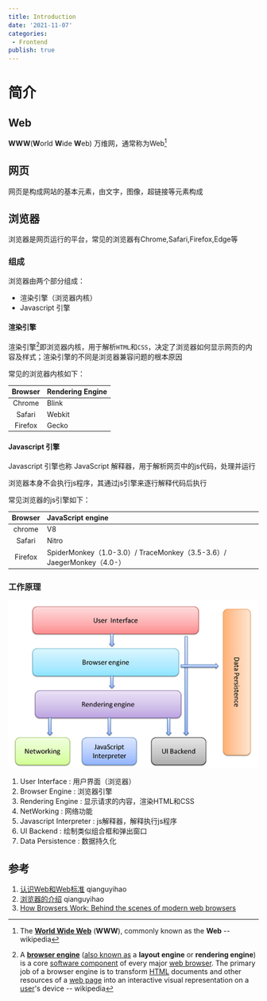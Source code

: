 ```yaml
---
title: Introduction
date: '2021-11-07'
categories:
 - Frontend
publish: true
---
```


# 简介

## Web

**WWW**(**W**orld **W**ide **W**eb) 万维网，通常称为Web[^1]

##  网页

网页是构成网站的基本元素，由文字，图像，超链接等元素构成

## 浏览器

浏览器是网页运行的平台，常见的浏览器有Chrome,Safari,Firefox,Edge等

### 组成

浏览器由两个部分组成：

- 渲染引擎（浏览器内核）
- Javascript 引擎

#### 渲染引擎

渲染引擎[^2]即浏览器内核，用于解析`HTML`和`CSS`，决定了浏览器如何显示网页的内容及样式；渲染引擎的不同是浏览器兼容问题的根本原因

常见的浏览器内核如下：

| Browser | Rendering Engine |
| :-----: | ---------------- |
| Chrome  | Blink            |
| Safari  | Webkit           |
| Firefox | Gecko            |

#### Javascript 引擎

Javascript 引擎也称 JavaScript 解释器，用于解析网页中的js代码，处理并运行

浏览器本身不会执行js程序，其通过js引擎来逐行解释代码后执行

常见浏览器的js引擎如下：

| Browser | **JavaScript engine**                                        |
| :-----: | :----------------------------------------------------------- |
| chrome  | V8                                                           |
| Safari  | Nitro                                                        |
| Firefox | SpiderMonkey（1.0-3.0）/ TraceMonkey（3.5-3.6）/ JaegerMonkey（4.0-） |

### 工作原理

![](./image/browser_work.png)

1. User Interface : 用户界面（浏览器）
2. Browser Engine : 浏览器引擎
3. Rendering Engine : 显示请求的内容，渲染HTML和CSS
4. NetWorking : 网络功能
5. Javascript Interpreter : js解释器，解释执行js程序
6. UI Backend : 绘制类似组合框和弹出窗口
7. Data Persistence : 数据持久化


## 参考

1. [认识Web和Web标准](https://web.qianguyihao.com/01-HTML/01-%E8%AE%A4%E8%AF%86Web%E5%92%8CWeb%E6%A0%87%E5%87%86.html#web%E3%80%81%E7%BD%91%E9%A1%B5%E3%80%81%E6%B5%8F%E8%A7%88%E5%99%A8)  qianguyihao
2. [浏览器的介绍](https://web.qianguyihao.com/01-HTML/02-%E6%B5%8F%E8%A7%88%E5%99%A8%E7%9A%84%E4%BB%8B%E7%BB%8D.html) qianguyihao
3. [How Browsers Work: Behind the scenes of modern web browsers](https://www.html5rocks.com/en/tutorials/internals/howbrowserswork/)






[^1]:The **[World Wide Web](https://en.wikipedia.org/wiki/World_Wide_Web)** (**WWW**), commonly known as the **Web** -- wikipedia

[^2]: A **[browser engine](https://en.wikipedia.org/wiki/Browser_engine)** ([also known as](https://en.wikipedia.org/wiki/Browser_engine#Name_and_scope) a **layout engine** or **rendering engine**) is a core [software component](https://en.wikipedia.org/wiki/Software_component) of every major [web browser](https://en.wikipedia.org/wiki/Web_browser). The primary job of a browser engine is to transform [HTML](https://en.wikipedia.org/wiki/HTML) documents and other resources of a [web page](https://en.wikipedia.org/wiki/Web_page) into an interactive visual representation on a [user](https://en.wikipedia.org/wiki/User_(computing))'s device -- wikipedia

